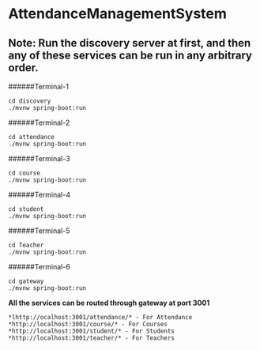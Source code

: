 # AttendanceManagementSystem

## Note: Run the discovery server at first, and then any of these services can be run in any arbitrary order.

######Terminal-1
```
cd discovery
./mvnw spring-boot:run
```
######Terminal-2
```
cd attendance
./mvnw spring-boot:run
```
######Terminal-3
```
cd course
./mvnw spring-boot:run
```
######Terminal-4
```
cd student
./mvnw spring-boot:run
```
######Terminal-5
```
cd Teacher
./mvnw spring-boot:run
```
######Terminal-6
```
cd gateway
./mvnw spring-boot:run
```

**All the services can be routed through gateway at port 3001**
```
*lhttp://ocalhost:3001/attendance/* - For Attendance
*http://localhost:3001/course/* - For Courses
*http://localhost:3001/student/* - For Students
*http://localhost:3001/teacher/* - For Teachers
```
